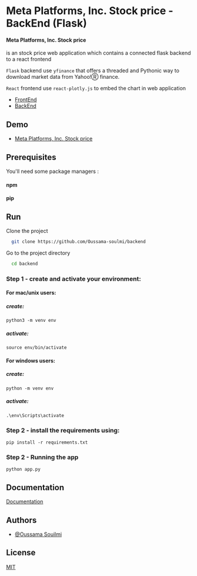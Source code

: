 
# Meta Platforms, Inc. Stock price - BackEnd (Flask)

#### Meta Platforms, Inc. Stock price 
is an stock price web application which contains a connected flask backend to a react frontend

``Flask`` backend use ```yfinance```  that offers a threaded and Pythonic way to download market data from Yahoo!Ⓡ finance.

``React`` frontend use ``react-plotly.js`` to embed the chart in web application

- [FrontEnd](https://github.com/Oussama-soulmi/frontend)
 - [BackEnd](https://github.com/Oussama-soulmi/backend)
 

## Demo

- [Meta Platforms, Inc. Stock price](https://frontend-mauve-alpha-28.vercel.app/)

## Prerequisites

You'll need some package managers :

#### npm
#### pip


## Run

Clone the project

```bash
  git clone https://github.com/Oussama-soulmi/backend
```

Go to the project directory

```bash
  cd backend
```
### Step 1 - create and activate your environment:

#### For mac/unix users:

##### create: 
 ```python3 -m venv env ```
 
##### activate: 
 ```source env/bin/activate```

#### For windows users:

##### create: 
 ```python -m venv env```

##### activate: 
 ```.\env\Scripts\activate```

### Step 2 - install the requirements using:
 ```pip install -r requirements.txt ```

### Step 2 - Running the app
 ```python app.py ```


## Documentation

[Documentation](meta-platforms-inc-stock-price-manual.vercel.app)



## Authors

- [@Oussama Souilmi](https://github.com/Oussama-soulmi/)


## License

[MIT](https://choosealicense.com/licenses/mit/)

